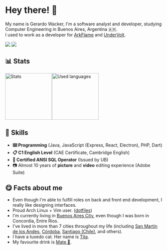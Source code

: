 # Hey there! 👋
My name is Gerardo Wacker, I'm a software analyst and developer, studying Computer Engineering in Buenos Aires, Argentina 🇦🇷. <br />
I used to work as a developer for [ArkFlame](https://github.com/arkflame) and [UnderVolt](https://github.com/undervolt).

![](https://komarev.com/ghpvc/?username=gerardowacker&color=FF9900&label=Profile+views)
![](https://wakatime.com/badge/user/257ceb34-7deb-45b3-b6dc-5fd5e991d7b6.svg)

<h2>📊 Stats</h2>
<div style="display: flex;">
  <img alt="Stats" src="https://github-readme-stats.vercel.app/api?username=gerardowacker&show_icons=true&theme=dracula" height="150">
  <img alt="Used languages" src="https://github-readme-stats.vercel.app/api/top-langs/?username=gerardowacker&theme=dracula&layout=compact" height="150">
</div>

<h2>💼 Skills</h2>
<ul>
  <li><b>⌨️ Programming</b> (Java, JavaScript (Express, React, Electron), PHP, Dart)</li>
  <li><b>📋 C1 English Level</b> (CAE Certificate, Cambridge English)<br /></li>
  <li><b>📄 Certified ANSI SQL Operator</b> (Issued by UB)</li>
  <li>📷 Almost 10 years of <b>picture</b> and <b>video</b> editing experience (Adobe Suite)</li>
</ul>

<h2>😋 Facts about me</h2>
<ul>
  <li>Even though I'm able to fulfill roles on back and front end development, I really like designing interfaces.</li>
  <li>Proud Arch Linux + Vim user. (<a href="https://github.com/gerardowacker/configuraciones/tree/2023.313">dotfiles</a>)</li>
  <li>I'm currently living in <a href="https://en.wikipedia.org/wiki/Buenos_Aires">Buenos Aires City</a>, even though I was born in Concordia, Entre Rios.</li>
  <li>I've lived in more than 7 cities throughout my life (including <a href="https://en.wikipedia.org/wiki/San_Mart%C3%ADn_de_los_Andes">San Martín de los Andes</a>, <a href="https://en.wikipedia.org/wiki/Córdoba_(Argentina)">Córdoba</a>, <a href="https://en.wikipedia.org/wiki/Santiago_(Chile)">Santiago (Chile)</a>, and others).</li>
  <li>I have a tuxedo cat. Her name is <a href="https://i.imgur.com/0BFH0Gy.jpeg">Tita</a>.</li>
  <li>My favourite drink is <a href="https://en.wikipedia.org/wiki/Mate_(drink)">Mate 🧉</a>.</li>
</ul>

